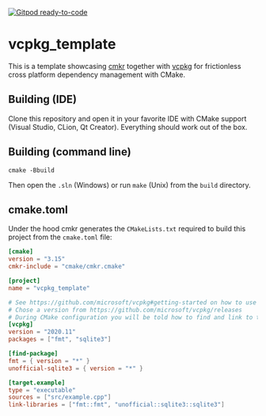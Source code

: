 [![Gitpod ready-to-code](https://img.shields.io/badge/Gitpod-ready--to--code-blue?logo=gitpod)](https://gitpod.io/#https://github.com/mrexodia/vcpkg_template)

# vcpkg_template

This is a template showcasing [cmkr](https://github.com/MoAlyousef/cmkr) together with [vcpkg](https://github.com/microsoft/vcpkg) for frictionless cross platform dependency management with CMake.

## Building (IDE)

Clone this repository and open it in your favorite IDE with CMake support (Visual Studio, CLion, Qt Creator). Everything should work out of the box.

## Building (command line)

```
cmake -Bbuild
```

Then open the `.sln` (Windows) or run `make` (Unix) from the `build` directory.

## cmake.toml

Under the hood cmkr generates the `CMakeLists.txt` required to build this project from the `cmake.toml` file:

```toml
[cmake]
version = "3.15"
cmkr-include = "cmake/cmkr.cmake"

[project]
name = "vcpkg_template"

# See https://github.com/microsoft/vcpkg#getting-started on how to use vcpkg
# Chose a version from https://github.com/microsoft/vcpkg/releases
# During CMake configuration you will be told how to find and link to the packages
[vcpkg]
version = "2020.11"
packages = ["fmt", "sqlite3"]

[find-package]
fmt = { version = "*" }
unofficial-sqlite3 = { version = "*" }

[target.example]
type = "executable"
sources = ["src/example.cpp"]
link-libraries = ["fmt::fmt", "unofficial::sqlite3::sqlite3"]
```
